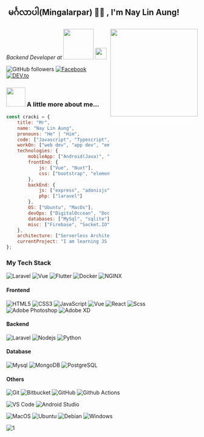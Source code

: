 <h2> မင်္ဂလာပါ(Mingalarpar) 🙏🏻 , I'm Nay Lin Aung! </h2>
<img align='right' src="https://media.giphy.com/media/M9gbBd9nbDrOTu1Mqx/giphy.gif" width="230">
<p><em>Backend Developer at <a href="http://www.cleartax.in"><img src="https://www.ewhalemyanmar.com/public/web/img/core-img/ewhale-logo.png" width="80"></a>
  <img src="https://media.giphy.com/media/WUlplcMpOCEmTGBtBW/giphy.gif" width="30"> 
</em></p>

![GitHub followers](https://img.shields.io/github/followers/CrackiGuy?label=Follow&style=social)
<a href="https://www.facebook.com/profile.php?id=100010380070025" target="_blank"><img src="https://img.shields.io/badge/Facebook-%231877F2.svg?&style=flat-square&logo=facebook&logoColor=white" alt="Facebook"></a>
<a href="https://dev.to/crackiguy" target="_blank"><img src="https://img.shields.io/badge/DEV-%230A0A0A.svg?&style=flat-square&logo=DEV.to&logoColor=white" alt="DEV.to"></a>

### <img src="https://media.giphy.com/media/SAOe8gWe93k26DdyGe/giphy.gif" width="50"> A little more about me...  

```javascript
const cracki = {
    title: "Mr",
    name: "Nay Lin Aung",
    pronouns: "He" | "Him",
    code: ["Javascript", "Typescript", "PHP", "Java", "C++", "Dart"],
    workOn: ["web dev", "app dev", "embedded", "IOT"],
    technologies: {
        mobileApp: ["Android(Java)", "Flutter"],
        frontEnd: {
            js: ["Vue", "Nuxt"],
            css: ["bootstrap", "element-ui", "custom"]
        },
        backEnd: {
            js: ["express", "adonisjs"],
            php: ["laravel"]
        },
        OS: ["Ubuntu", "MacOs"],
        devOps: ["DigitalOccean", "Docker🐳", "Apache2", "Nginx"],
        databases: ["MySql", "sqlite"],
        misc: ["Firebase", "Socket.IO", "ElectronJs", "etc..."]
    },
    architecture: ["Serverless Architecture", "Progressive web applications", "Single page applications"],
    currentProject: "I am learning JS to master"
};
```

### My Tech Stack

![Laravel](http://img.shields.io/badge/-Laravel-FF5733?style=flat&logo=laravel&logoColor=ffffff)
![Vue](http://img.shields.io/badge/-Vue-3BDA94?style=flat&logo=vue.js&logoColor=ffffff)
![Flutter](http://img.shields.io/badge/-Flutter-30BCE5?style=flat&logo=flutter&logoColor=ffffff)
![Docker](https://img.shields.io/badge/-Docker-black?style=flat&logo=docker)
![NGINX](http://img.shields.io/badge/-NGINX-269539?style=flat&logo=nginx&logoColor=ffffff)

#### Frontend
![HTML5](https://img.shields.io/badge/-HTML5-%23E44D27?style=flat&logo=html5&logoColor=ffffff)
![CSS3](https://img.shields.io/badge/-CSS3-%231572B6?style=flat&logo=css3)
![JavaScript](https://img.shields.io/badge/-JavaScript-%23F7DF1C?style=flat&logo=javascript&logoColor=000000&labelColor=%23F7DF1C&color=%23FFCE5A)
![Vue](http://img.shields.io/badge/-Vue-3BDA94?style=flat&logo=vue.js&logoColor=ffffff)
![React](https://img.shields.io/badge/-React-%23282C34?style=flat&logo=react)
![Scss](https://img.shields.io/badge/-Scss-%23CC6699?style=flat&logo=scss&logoColor=ffffff)
![Adobe Photoshop](http://img.shields.io/badge/-Abode%20Photoshop-26C9FF?style=flat&logo=adobe-photoshop&logoColor=ffffff)
![Adobe XD](http://img.shields.io/badge/-Abode%20XD-26C9FF?style=flat&logo=adobe-xd&logoColor=ffffff)

#### Backend
![Laravel](http://img.shields.io/badge/-Laravel-FF5733?style=flat&logo=laravel&logoColor=ffffff)
![Nodejs](https://img.shields.io/badge/-Nodejs-black?style=flat&logo=Node.js)
![Python](https://img.shields.io/badge/-Python-gray?style=flat&logo=python)


#### Database
![Mysql](http://img.shields.io/badge/-mysql-DD0031?style=flat&logo=mysql)
![MongoDB](http://img.shields.io/badge/-MongoDB-33E530?style=flat&logo=mongodb&logoColor=ffffff)
![PostgreSQL](https://img.shields.io/badge/-PostgreSQL-336791?style=flat&logo=postgresql)

#### Others
![Git](https://img.shields.io/badge/-Git-%23F05032?style=flat&logo=git&logoColor=%23ffffff)
![Bitbucket](https://img.shields.io/badge/-Bitbucket-FCA121?style=flat&logo=bitbucket)
![GitHub](https://img.shields.io/badge/-GitHub-181717?style=flat&logo=github)
![Github Actions](http://img.shields.io/badge/-Github%20Actions-2088FF?style=flat&logo=github-actions&logoColor=ffffff)

![VS Code](http://img.shields.io/badge/-VS%20Code-007ACC?style=flat&logo=visual-studio-code&logoColor=ffffff)
![Android Studio](http://img.shields.io/badge/-Android%20Studio-3DDC84?style=flat&logo=android-studio&logoColor=ffffff)

![MacOS](http://img.shields.io/badge/-MacOS-silver?style=flat&logo=apple&logoColor=ffffff)
![Ubuntu](http://img.shields.io/badge/-Ubuntu-orange?style=flat&logo=ubuntu&logoColor=ffffff)
![Debian](http://img.shields.io/badge/-Debian-A81D33?style=flat&logo=debian&logoColor=ffffff)
![Windows](http://img.shields.io/badge/-Windows-0078D6?style=flat&logo=windows&logoColor=ffffff)

![1](https://user-images.githubusercontent.com/507615/86994913-47366580-c1da-11ea-8c1f-1a9b84ad340f.jpg)

